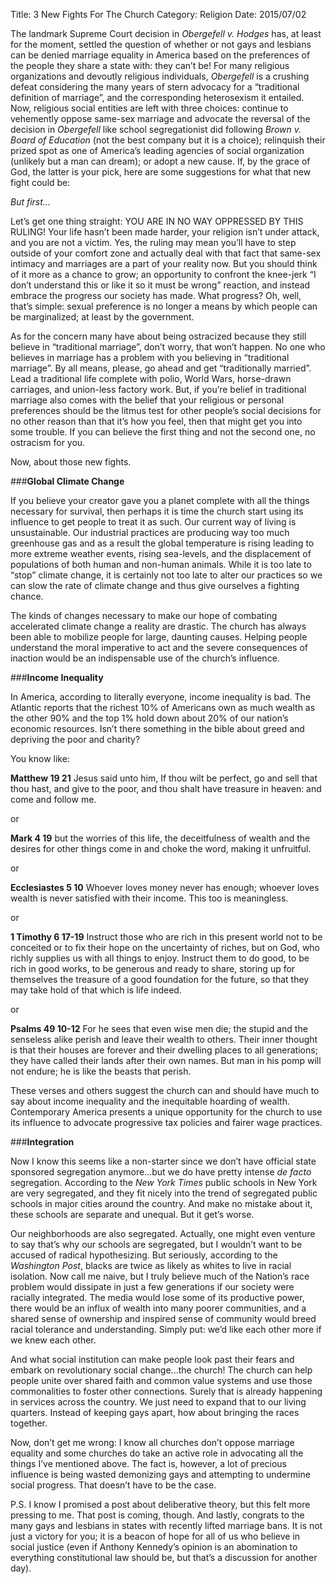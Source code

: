 Title: 3 New Fights For The Church
Category: Religion
Date: 2015/07/02

The landmark Supreme Court decision in *Obergefell v. Hodges* has, at least for the moment, settled the question of whether or not gays and lesbians can be denied marriage equality in America based on the preferences of the people they share a state with: they can’t be! For many religious organizations and devoutly religious individuals, *Obergefell* is a crushing defeat considering the many years of stern advocacy for a “traditional definition of marriage”, and the corresponding heterosexism it entailed. Now, religious social entities are left with three choices: continue to vehemently oppose same-sex marriage and advocate the reversal of the decision in *Obergefell* like school segregationist did following *Brown v. Board of Education* (not the best company but it is a choice); relinquish their prized spot as one of America’s leading agencies of social organization (unlikely but a man can dream); or adopt a new cause. If, by the grace of God, the latter is your pick, here are some suggestions for what that new fight could be:

*But first…*

Let’s get one thing straight: YOU ARE IN NO WAY OPPRESSED BY THIS RULING! Your life hasn’t been made harder, your religion isn’t under attack, and you are not a victim. Yes, the ruling may mean you’ll have to step outside of your comfort zone and actually deal with that fact that same-sex intimacy and marriages are a part of your reality now. But you should think of it more as a chance to grow; an opportunity to confront the knee-jerk “I don’t understand this or like it so it must be wrong” reaction, and instead embrace the progress our society has made. What progress? Oh, well, that’s simple: sexual preference is no longer a means by which people can be marginalized; at least by the government.

As for the concern many have about being ostracized because they still believe in “traditional marriage”, don’t worry, that won’t happen. No one who believes in marriage has a problem with you believing in “traditional marriage”. By all means, please, go ahead and get “traditionally married”. Lead a traditional life complete with polio, World Wars, horse-drawn carriages, and union-less factory work. But, if you’re belief in traditional marriage also comes with the belief that your religious or personal preferences should be the litmus test for other people’s social decisions for no other reason than that it’s how you feel, then that might get you into some trouble. If you can believe the first thing and not the second one, no ostracism for you.

Now, about those new fights.

###**Global Climate Change**

If you believe your creator gave you a planet complete with all the things necessary for survival, then perhaps it is time the church start using its influence to get people to treat it as such. Our current way of living is unsustainable. Our industrial practices are producing way too much greenhouse gas and as a result the global temperature is rising leading to more extreme weather events, rising sea-levels, and the displacement of populations of both human and non-human animals. While it is too late to “stop” climate change, it is certainly not too late to alter our practices so we can slow the rate of climate change and thus give ourselves a fighting chance.

The kinds of changes necessary to make our hope of combating accelerated climate change a reality are drastic. The church has always been able to mobilize people for large, daunting causes. Helping people understand the moral imperative to act and the severe consequences of inaction would be an indispensable use of the church’s influence.

###**Income Inequality**

In America, according to literally everyone, income inequality is bad. The Atlantic reports that the richest 10% of Americans own as much wealth as the other 90% and the top 1% hold down about 20% of our nation’s economic resources. Isn’t there something in the bible about greed and depriving the poor and charity?

You know like:

**Matthew 19 21** Jesus said unto him, If thou wilt be perfect, go and sell that thou hast, and give to the poor, and thou shalt have treasure in heaven: and come and follow me.

or

**Mark 4 19** but the worries of this life, the deceitfulness of wealth and the desires for other things come in and choke the word, making it unfruitful.

or

**Ecclesiastes 5 10** Whoever loves money never has enough;    whoever loves wealth is never satisfied with their income. This too is meaningless.

or

**1 Timothy 6 17-19** Instruct those who are rich in this present world not to be conceited or to fix their hope on the uncertainty of riches, but on God, who richly supplies us with all things to enjoy. Instruct them to do good, to be rich in good works, to be generous and ready to share, storing up for themselves the treasure of a good foundation for the future, so that they may take hold of that which is life indeed.


or

**Psalms 49 10-12** For he sees that even wise men die; the stupid and the senseless alike perish and leave their wealth to others. Their inner thought is that their houses are forever and their dwelling places to all generations; they have called their lands after their own names. But man in his pomp will not endure; he is like the beasts that perish.

These verses and others suggest the church can and should have much to say about income inequality and the inequitable hoarding of wealth. Contemporary America presents a unique opportunity for the church to use its influence to advocate progressive tax policies and fairer wage practices.

###**Integration**

Now I know this seems like a non-starter since we don’t have official state sponsored segregation anymore...but we do have pretty intense *de facto* segregation. According to the *New York Times* public schools in New York are very segregated, and they fit nicely into the trend of segregated public schools in major cities around the country. And make no mistake about it, these schools are separate and unequal. But it get’s worse.

Our neighborhoods are also segregated. Actually, one might even venture to say that’s why our schools are segregated, but I wouldn’t want to be accused of radical hypothesizing. But seriously, according to the *Washington Post*, blacks are twice as likely as whites to live in racial isolation. Now call me naive, but I truly believe much of the Nation’s race problem would dissipate in just a few generations if our society were racially integrated. The media would lose some of its productive power, there would be an influx of wealth into many poorer communities, and a shared sense of ownership and inspired sense of community would breed racial tolerance and understanding. Simply put: we’d like each other more if we knew each other.

And what social institution can make people look past their fears and embark on revolutionary social change...the church! The church can help people unite over shared faith and common value systems and use those commonalities to foster other connections. Surely that is already happening in services across the country. We just need to expand that to our living quarters. Instead of keeping gays apart, how about bringing the races together.

Now, don’t get me wrong: I know all churches don’t oppose marriage equality and some churches do take an active role in advocating all the things I’ve mentioned above. The fact is, however, a lot of precious influence is being wasted demonizing gays and attempting to undermine social progress. That doesn’t have to be the case. 

P.S. I know I promised a post about deliberative theory, but this felt more pressing to me. That post is coming, though. And lastly, congrats to the many gays and lesbians in states with recently lifted marriage bans. It is not just a victory for you; it is a beacon of hope for all of us who believe in social justice (even if Anthony Kennedy’s opinion is an abomination to everything constitutional law should be, but that’s a discussion for another day).

